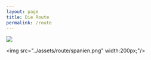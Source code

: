 ```yaml
---
layout: page
title: Die Route
permalink: /route
---
```

![](../assets/route/spanien.png)

<img src="../assets/route/spanien.png" width:200px;"/>
